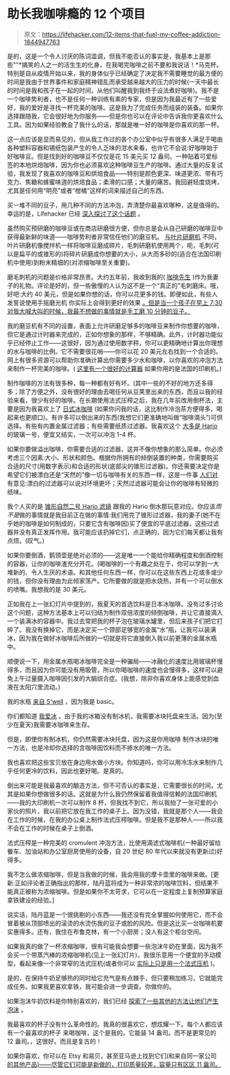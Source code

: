 # 助长我咖啡瘾的 12 个项目

> 原文：<https://lifehacker.com/12-items-that-fuel-my-coffee-addiction-1844947763>

是的，这是一个令人讨厌的陈词滥调，但我不能否认的事实是，我基本上是那些""*搞笑的人之一的活生生的化身，在我喝完咖啡之前不要和我说话！*马克杯。特别是自从疫情开始以来，我的身体似乎已经确定了决定我不需要睡觉的最方便的时间是我由于世界事件和家庭精神错乱而承受越来越大的压力的时候(一天中最长的时间是我和孩子在一起的时间，从他们叫醒我到我终于设法煮好咖啡)。我不是一个咖啡势利者，也不是任何一种训练有素的专家，但是因为我最近有了一些爱好，我的爱好是寻找一杯完美的咖啡。这是我为了完成任务而组装的装备。如果你选择跟随我，它会很好地为你服务——但是你也可以在评论中告诉我你更喜欢什么工具。因为如果经验教会了我什么的话，那就是唯一好的咖啡是你喜欢的那一杯。

这一点应该是显而易见的，但从我工作过的各个办公室中似乎有很多人满足于喝由各种塑料容器和锡纸包装产生的令人乏味的泔水来看，也许它不会说:好咖啡始于好咖啡豆。但是找到好的咖啡豆不仅仅是花 15 美元买 12 盎司。一种贴着可爱标签的本地烘焙咖啡，因为你也必须喜欢这种咖啡豆生产的咖啡。通过大量的反复试验，我发现了我喜欢的咖啡豆和烘焙食品——特别是颜色更深、味道更浓、带有巧克力、焦糖和蜂蜜味道的烘焙食品；柔滑的口感；大量的痛苦。我回避轻度烧烤，尤其是任何用“明亮”或者“柑橘”这样的词来描述自己的东西。

买一堆不同的豆子，用几种不同的方法冲泡，弄清楚你最喜欢哪种，这是值得的。幸运的是，Lifehacker 已经 [深入探讨了这个话题](https://lifehacker.com/brew-the-perfect-cup-lesson-2-how-to-select-your-bean-5987803?tag=morningschool) 。

虽然购买预研磨的咖啡豆或在商店研磨很方便，但你总是会从自己研磨的咖啡豆中获得最新鲜的味道——咖啡势利者非常信任他们的磨豆机。 [与叶片研磨机](https://www.myrecipes.com/extracrispy/burr-grinder-or-blade-grinder) 不同，叶片研磨机像搅拌机一样将咖啡豆磨成碎片，毛刺研磨机使用两个，呃，毛刺(可以是扁平的或锥形的)将碎片研磨成你想要的大小，从大而多砂的(适合在法国印刷机中使用)到粉末精细的(对浓缩咖啡至关重要)。

磨毛刺机的问题是价格非常昂贵。大约五年前，我收到我的( [咖啡先生](https://amzn.to/3gUE2Kf) )作为我妻子的礼物。评论是好的，但一些傲慢的人认为这不是一个“真正的”毛刺磨床。哦，好吧:大约 40 美元，但是如果你想的话，你可以花更多的钱。即便如此，有些人发誓说使用手摇磨光机 你实际上会得到更好的效果 [。但是当一个孩子在早上 7:30 对我大喊大叫的时候，我最不想做的事情就是手工磨 10 分钟的豆子。](https://driftaway.coffee/advantages-of-hand-grinder)

我的磨豆机有不同的设置，表面上允许研磨足够多的咖啡豆来制作你想要的咖啡，但它是通过计时器来完成的，正如你想象的那样，不够精确。此外，计时器功能似乎已经停止工作——这很好，因为通过使用数字秤，你可以更精确地计算出你理想的水与咖啡的比例。它不需要很花哨——你可以花 20 美元左右找到一个合适的。网上有很多资源可以帮助你准确计算出你需要多少水和咖啡，以你喜欢的冲泡方法来制作一杯完美的咖啡。( [这里有一个很好的计算器](https://lifehacker.com/find-your-perfect-french-press-ratio-with-this-coffee-c-1844595120) 如果你用的是法国的印刷机。)

制作咖啡的方法有很多种，每一种都有好有坏。(其中一些的不好的地方还多得多；除了方便之外，没有很好的理由去喝任何从豆荚里出来的东西，而且以我的经验来看，很少有好的咖啡。在长期使用法式压榨之后，我在几年前改用倒杯法，主要是因为我喜欢上了 [日式冰咖啡](https://lifehacker.com/make-japanese-iced-coffee-instead-of-cold-brewing-for-t-5906669) (如果你问我的话，这比制作冷泡茶方便得多，喝起来也更顺口)。有许多可以倒出来的东西(我想它们更准确地叫做“咖啡滴头”)可供选择。有些有内置金属过滤器；有些需要纸质过滤器。我喜欢这个 [大多是 Hario](https://amzn.to/3bpLhss) 的玻璃一号，便宜又结实，一次可以冲泡 1-4 杯。

如果你要做溢出咖啡，你需要合适的过滤器，这并不像你想象的那么简单。你必须考虑三个因素:大小、形状和颜色。根据你所拥有的倾倒装置的种类，你需要购买合适的尺寸(用数字表示)和合适的形状(底部尖的锥形过滤器)。你还需要决定你是希望它们被漂白还是“天然的”像一切与咖啡有关的东西一样，这是一件事 [人们对](https://perfectdailygrind.com/2017/08/the-great-paper-coffee-filters-debate-bleached-vs-unbleached) 有意见:漂白的过滤器可以说对环境更坏；天然过滤器可能会让你的咖啡有轻微的纸味。

我个人买的是 [锥形自然二号 Hario 滤镜](https://amzn.to/2DwTXks) 跟我的 Hario 倒水那玩意对应。你应该*而不是*做的事情就是我目前正在做的事情:我们用完了锥形过滤器，我的妻子(她不在乎她的咖啡是如何制成的，只要它含有咖啡因)买了便宜的平底过滤器，这些过滤器并没有真正发挥作用。我可能应该扔掉它们，点正确的，因为它们每天都让我有点烦。(叹气。)

如果你要倒酒，鹅颈壶是绝对必须的——这是唯一一个能给你精确程度和倒酒控制的容器，让你的咖啡渣充分开花。(喝咖啡的一个有趣之处在于，你可以学到一大堆新的、令人生厌的术语。和其他任何东西一样，你可以在这些东西上花或多或少的钱，但你没有理由为此倾家荡产。它所要做的就是把水烧热，并有一个可以倒水的喷嘴。我想我的是 30 美元。

正如我在上一张幻灯片中提到的，我夏天的首选饮料是日本冰咖啡。没有过多讨论这个问题，这种方法基本上可以归结为制作双倍浓度的倾倒咖啡，并让它直接滴入一个装满冰的容器中。我过去常把我的杯子泡在玻璃水罐里，但后来孩子们把它打碎了。我没有换掉它，而是决定买一个颈部足够宽的金属“水”瓶，让我可以装满冰，因为我在做好冰咖啡后所做的一切就是将它直接倒入我以前更薄的金属水瓶中。

顺便说一下，用金属水瓶喝冰咖啡完全是一种骗局——冰融化的速度比用玻璃杯慢得多，而且因为你可能没有用吸管，所以你喝咖啡的速度也会慢得多，这样可以避免上午过量摄入咖啡因引发的大脑综合症。(我想，除非你喜欢身体上能感觉到血液在太阳穴里流动。)

我的水瓶 [来自 S'well](https://www.swell.com/shop/swell/travelers) ，因为我是 basic。

你们都知道 [我爱冰](https://lifehacker.com/appreciate-the-miracle-that-is-ice-1844628598) 。由于我的冰箱没有制冰机，我需要冰块托盘来生活。因为(至少在夏天)我需要冰咖啡来生存。

但是，即使你有制冰机，你仍然需要冰块托盘，因为这是你用咖啡 制作冰块的唯一方法，也是冷却你选择的含咖啡因饮料而不掺水的唯一方法。

我也喜欢把这些宝贝放在身边用水做小方块。你知道吗，你可以用冷冻水来制作几乎任何更冷的饮料，因此也更好喝。是真的。

倒出来可能是我最喜欢的酿造方法，但不可否认的事实是，它需要很长的时间，尤其是如果你想做很多的话。这就是为什么我仍然保留着我值得信赖的法国印刷机——我的大印刷机一次可以制作 8 杯，但我找不到它，所以我拍了一张可爱的小家伙的照片，我以前把它放在我工作的桌子上。因为没错，我就是那个人——我会在工作的时候，在我的办公桌上制作法式压榨咖啡。但是我不是那种人——所以我不会在工作的时候在桌子上倒酒。

法式压榨是一种完美的 cromulent 冲泡方法，比使用滴滤式咖啡机(一种最好留给餐车、加油站和办公室厨房使用的设备，自 20 世纪 80 年代以来就没有更新过)好得多。

我不怎么做浓缩咖啡，但是当我做的时候，我会用我的摩卡壶里的咖啡来做。[更新:正如评论者正确指出的那样，陆丹蓝将成为一种非常浓的咖啡饮料，但结果不能真正被称为浓缩咖啡。但是如果你不太苛求，它可以在一定程度上复制预算家庭拿铁建设的经验。]

说实话，陆丹蓝是一个很挑剔的小东西——我还没有完全掌握如何使用它，而不会冒着被从顶部喷出的滚烫的水烫伤我的豆子或脸的风险。但是这比买一台咖啡机要实惠得多。还有，我住在布鲁克林，有一个小厨房；没人有这个柜台空间。

如果我真的做了一杯浓缩咖啡，很有可能我会想要一些泡沫牛奶在里面，因为我不会买一个带蒸汽棒的浓缩咖啡机(见上一张幻灯片)，我很乐意用一个便宜的手动模型，看起来像一个非常窄的法式压机(或者你可以 [实际上只是用一个法式压机](https://lifehacker.com/how-to-froth-milk-without-a-fancy-instrument-1843240793) )。

是的，在保持牛奶足够热的同时给它充气是有点棘手，但只要稍加练习，它就能完成任务。如果我更喜欢拿铁，我可能会进一步调查。你做你的。

如果泡沫牛奶饮料是你特别喜欢的，我们已经 [探索了一些其他的方法让他们产生泡沫](https://lifehacker.com/how-to-froth-milk-without-a-fancy-instrument-1843240793) 。

我最喜欢的杯子没有什么革命性的。我真的很喜欢它，想炫耀一下。每个人都应该有一个最喜欢的杯子 来喝咖啡，这个是我的。它能装 14 盎司。而不是更常见的 12 盎司。，这很好。而且是复古的！

如果你喜欢，你可以在 Etsy 和易贝，甚至亚马逊上找到它们(和来自同一家公司 [的其他产品)——尽管它们可能是新做的，打印质量较差，容量只有区区 11 盎司。](https://en.wikipedia.org/wiki/Taylor_%26_Ng)